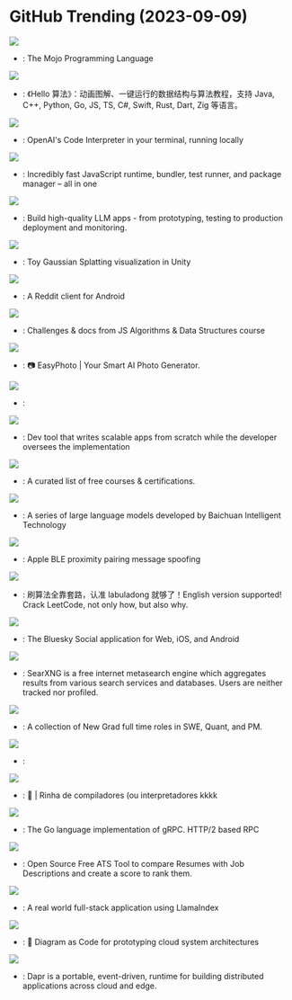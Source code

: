 # GitHub Trending (2023-09-09)

![](https://img.shields.io/badge/none-New%20586-green?style=flat-square&logo=appveyor)
- [](https://github.comundefined): The Mojo Programming Language

![](https://img.shields.io/badge/Java-New%20154-green?style=flat-square&logo=appveyor)
- [](https://github.comundefined): 《Hello 算法》：动画图解、一键运行的数据结构与算法教程，支持 Java, C++, Python, Go, JS, TS, C#, Swift, Rust, Dart, Zig 等语言。

![](https://img.shields.io/badge/Python-New%202-green?style=flat-square&logo=appveyor)
- [](https://github.comundefined): OpenAI's Code Interpreter in your terminal, running locally

![](https://img.shields.io/badge/Zig-New%201-green?style=flat-square&logo=appveyor)
- [](https://github.comundefined): Incredibly fast JavaScript runtime, bundler, test runner, and package manager – all in one

![](https://img.shields.io/badge/Python-New%20248-green?style=flat-square&logo=appveyor)
- [](https://github.comundefined): Build high-quality LLM apps - from prototyping, testing to production deployment and monitoring.

![](https://img.shields.io/badge/C%23-New%2051-green?style=flat-square&logo=appveyor)
- [](https://github.comundefined): Toy Gaussian Splatting visualization in Unity

![](https://img.shields.io/badge/Java-New%2012-green?style=flat-square&logo=appveyor)
- [](https://github.comundefined): A Reddit client for Android

![](https://img.shields.io/badge/JavaScript-New%2032-green?style=flat-square&logo=appveyor)
- [](https://github.comundefined): Challenges & docs from JS Algorithms & Data Structures course

![](https://img.shields.io/badge/Python-New%20263-green?style=flat-square&logo=appveyor)
- [](https://github.comundefined): 📷 EasyPhoto | Your Smart AI Photo Generator.

![](https://img.shields.io/badge/Python-New%20203-green?style=flat-square&logo=appveyor)
- [](https://github.comundefined): 

![](https://img.shields.io/badge/Python-New%20267-green?style=flat-square&logo=appveyor)
- [](https://github.comundefined): Dev tool that writes scalable apps from scratch while the developer oversees the implementation

![](https://img.shields.io/badge/none-New%20822-green?style=flat-square&logo=appveyor)
- [](https://github.comundefined): A curated list of free courses & certifications.

![](https://img.shields.io/badge/Python-New%20117-green?style=flat-square&logo=appveyor)
- [](https://github.comundefined): A series of large language models developed by Baichuan Intelligent Technology

![](https://img.shields.io/badge/Python-New%2093-green?style=flat-square&logo=appveyor)
- [](https://github.comundefined): Apple BLE proximity pairing message spoofing

![](https://img.shields.io/badge/Markdown-New%20235-green?style=flat-square&logo=appveyor)
- [](https://github.comundefined): 刷算法全靠套路，认准 labuladong 就够了！English version supported! Crack LeetCode, not only how, but also why.

![](https://img.shields.io/badge/TypeScript-New%2044-green?style=flat-square&logo=appveyor)
- [](https://github.comundefined): The Bluesky Social application for Web, iOS, and Android

![](https://img.shields.io/badge/Python-New%2015-green?style=flat-square&logo=appveyor)
- [](https://github.comundefined): SearXNG is a free internet metasearch engine which aggregates results from various search services and databases. Users are neither tracked nor profiled.

![](https://img.shields.io/badge/none-New%2072-green?style=flat-square&logo=appveyor)
- [](https://github.comundefined): A collection of New Grad full time roles in SWE, Quant, and PM.

![](https://img.shields.io/badge/Solidity-New%205-green?style=flat-square&logo=appveyor)
- [](https://github.comundefined): 

![](https://img.shields.io/badge/Rust-New%2061-green?style=flat-square&logo=appveyor)
- [](https://github.comundefined): 🥖 | Rinha de compiladores (ou interpretadores kkkk

![](https://img.shields.io/badge/Go-New%2066-green?style=flat-square&logo=appveyor)
- [](https://github.comundefined): The Go language implementation of gRPC. HTTP/2 based RPC

![](https://img.shields.io/badge/Python-New%2031-green?style=flat-square&logo=appveyor)
- [](https://github.comundefined): Open Source Free ATS Tool to compare Resumes with Job Descriptions and create a score to rank them.

![](https://img.shields.io/badge/TypeScript-New%20106-green?style=flat-square&logo=appveyor)
- [](https://github.comundefined): A real world full-stack application using LlamaIndex

![](https://img.shields.io/badge/Python-New%2053-green?style=flat-square&logo=appveyor)
- [](https://github.comundefined): 🎨 Diagram as Code for prototyping cloud system architectures

![](https://img.shields.io/badge/Go-New%20137-green?style=flat-square&logo=appveyor)
- [](https://github.comundefined): Dapr is a portable, event-driven, runtime for building distributed applications across cloud and edge.

